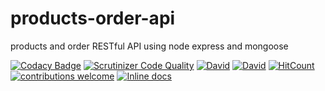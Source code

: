 # products-order-api
products and order RESTful API using node express and mongoose

[![Codacy Badge](https://api.codacy.com/project/badge/Grade/c498b25211cf4242a6277f0471bf68eb)](https://app.codacy.com/app/nupoor01nawathey/products-order-api?utm_source=github.com&utm_medium=referral&utm_content=nupoor01nawathey/products-order-api&utm_campaign=Badge_Grade_Dashboard)
[![Scrutinizer Code Quality](https://scrutinizer-ci.com/g/nupoor01nawathey/products-order-api/badges/quality-score.png?b=master)](https://scrutinizer-ci.com/g/nupoor01nawathey/products-order-api/?branch=master) [![David](https://img.shields.io/david/expressjs/express.svg)](https://github.com/nupoor01nawathey/products-order-api) [![David](https://img.shields.io/david/dev/expressjs/express.svg)](https://github.com/nupoor01nawathey/products-order-api) [![HitCount](http://hits.dwyl.io/nupoor01nawathey/nupoor01nawathey/products-order-api.svg)](http://hits.dwyl.io/nupoor01nawathey/nupoor01nawathey/products-order-api) [![contributions welcome](https://img.shields.io/badge/contributions-welcome-brightgreen.svg?style=flat)](https://github.com/nupoor01nawathey/products-order-api/issues) [![Inline docs](http://inch-ci.org/github/nupoor01nawathey/products-order-api.svg?branch=master)](http://inch-ci.org/github/nupoor01nawathey/products-order-api)
